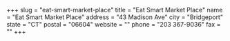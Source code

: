 +++
slug = "eat-smart-market-place"
title = "Eat Smart Market Place"
name = "Eat Smart Market Place"
address = "43 Madison Ave"
city = "Bridgeport"
state = "CT"
postal = "06604"
website = ""
phone = "203 367-9036"
fax = ""
+++
